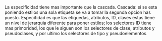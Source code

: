 La especificidad tiene mas importante que la cascada. 
Cascada: si se esta poniendo estilos una sola etiqueta se va a tomar la segunda opcion has puesto.
Especifidad es que las etiquedas, atributos, ID, clases estas tiene un nivel de jerarquia diferente
para poner estilos; los selectores ID tiene mas primoridad, los que le siguen son los selectores de 
clase, atributos y pseudoclases, y por ultimo los selectores de tipo y pseudoelementos. 